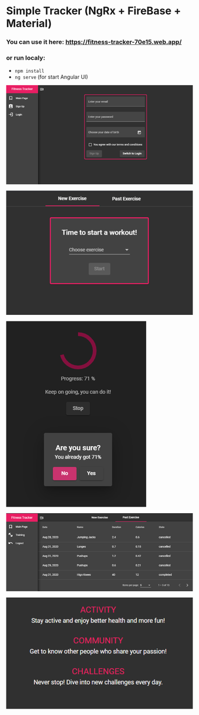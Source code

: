 # Simple Tracker (NgRx + FireBase + Material) 

### You can use it here: https://fitness-tracker-70e15.web.app/

### or run localy:
* `npm install`
* `ng serve` (for start Angular UI)


![Auth](https://github.com/stepn1k/fitnessTracker/blob/master/src/assets/images/promo_auth.png)

![Start](https://github.com/stepn1k/fitnessTracker/blob/master/src/assets/images/promo_start.png)

![Stop](https://github.com/stepn1k/fitnessTracker/blob/master/src/assets/images/promo_stop.png)

![Table](https://github.com/stepn1k/fitnessTracker/blob/master/src/assets/images/promo_table.png)

![Main](https://github.com/stepn1k/fitnessTracker/blob/master/src/assets/images/promo_description.png)



